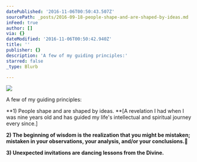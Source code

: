 ```yaml
---
datePublished: '2016-11-06T00:50:43.507Z'
sourcePath: _posts/2016-09-18-people-shape-and-are-shaped-by-ideas.md
inFeed: true
author: []
via: {}
dateModified: '2016-11-06T00:50:42.940Z'
title: ''
publisher: {}
description: 'A few of my guiding principles:'
starred: false
_type: Blurb

---
```

![](https://the-grid-user-content.s3-us-west-2.amazonaws.com/71ce0e4b-7e64-4b3f-860f-25579c103739.jpg)

A few of my guiding principles:

**1) People shape and are shaped by ideas. **\[A revelation I had when I was nine years old and has guided my life's intellectual and spiritual journey every since.\]

**2) The beginning of wisdom is the realization that you might be mistaken; mistaken in your observations, your analysis, and/or your conclusions.**

**3) Unexpected invitations are dancing lessons from the Divine.**